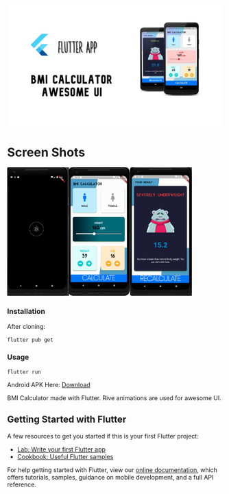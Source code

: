![bmi_calc_flutter](https://github.com/adityanjr/bmi_calculator_flutter/blob/master/bmi.jpg)

# Screen Shots
<img src="screenshots/splash.PNG" height="300em" /><img src="screenshots/1.PNG" height="300em" /><img src="screenshots/2.PNG" height="300em" />
### Installation

After cloning:

```
flutter pub get
```

### Usage

```
flutter run
```

Android APK Here: [Download](https://drive.google.com/uc?export=download&id=1SQgf31aHGmtGcOps2BZ_m_nw_DlHMGUt)

BMI Calculator made with Flutter. Rive animations are used for awesome UI.

## Getting Started with Flutter

A few resources to get you started if this is your first Flutter project:

- [Lab: Write your first Flutter app](https://flutter.dev/docs/get-started/codelab)
- [Cookbook: Useful Flutter samples](https://flutter.dev/docs/cookbook)

For help getting started with Flutter, view our
[online documentation](https://flutter.dev/docs), which offers tutorials,
samples, guidance on mobile development, and a full API reference.
